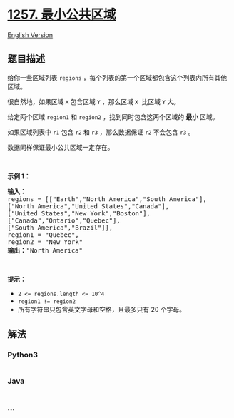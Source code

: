 # [1257. 最小公共区域](https://leetcode-cn.com/problems/smallest-common-region)

[English Version](https://github.com/yanglr/leetcode-ac/blob/master/assets/1200-1299/1257.Smallest%20Common%20Region/README_EN.md)

## 题目描述

<!-- 这里写题目描述 -->

<p>给你一些区域列表&nbsp;<code>regions</code> ，每个列表的第一个区域都包含这个列表内所有其他区域。</p>

<p>很自然地，如果区域&nbsp;<code>X</code> 包含区域&nbsp;<code>Y</code> ，那么区域&nbsp;<code>X</code> &nbsp;比区域&nbsp;<code>Y</code> 大。</p>

<p>给定两个区域&nbsp;<code>region1</code>&nbsp;和&nbsp;<code>region2</code> ，找到同时包含这两个区域的&nbsp;<strong>最小&nbsp;</strong>区域。</p>

<p>如果区域列表中&nbsp;<code>r1</code>&nbsp;包含&nbsp;<code>r2</code>&nbsp;和&nbsp;<code>r3</code> ，那么数据保证&nbsp;<code>r2</code> 不会包含&nbsp;<code>r3</code>&nbsp;。</p>

<p>数据同样保证最小公共区域一定存在。</p>

<p>&nbsp;</p>

<p><strong>示例 1：</strong></p>

<pre>
<strong>输入：
</strong>regions = [[&quot;Earth&quot;,&quot;North America&quot;,&quot;South America&quot;],
[&quot;North America&quot;,&quot;United States&quot;,&quot;Canada&quot;],
[&quot;United States&quot;,&quot;New York&quot;,&quot;Boston&quot;],
[&quot;Canada&quot;,&quot;Ontario&quot;,&quot;Quebec&quot;],
[&quot;South America&quot;,&quot;Brazil&quot;]],
region1 = &quot;Quebec&quot;,
region2 = &quot;New York&quot;
<strong>输出：</strong>&quot;North America&quot;
</pre>

<p>&nbsp;</p>

<p><strong>提示：</strong></p>

<ul>
	<li><code>2 &lt;= regions.length &lt;= 10^4</code></li>
	<li><code>region1 != region2</code></li>
	<li>所有字符串只包含英文字母和空格，且最多只有&nbsp;20 个字母。</li>
</ul>


## 解法

<!-- 这里可写通用的实现逻辑 -->

<!-- tabs:start -->

### **Python3**

<!-- 这里可写当前语言的特殊实现逻辑 -->

```python

```

### **Java**

<!-- 这里可写当前语言的特殊实现逻辑 -->

```java

```

### **...**

```

```

<!-- tabs:end -->
